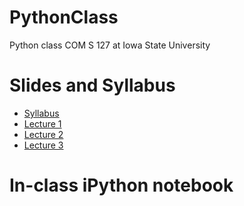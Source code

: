 # PythonClass
Python class COM S 127 at Iowa State University


# Slides and Syllabus
* [Syllabus](https://www.dropbox.com/s/3fvc3v8vs5229wd/Syllabus.pdf?dl=0)
* [Lecture 1](https://www.dropbox.com/s/j9sydze5phb1cqs/EE.pdf?dl=0)
* [Lecture 2](https://www.dropbox.com/s/93oxjqoy1iawysz/Lecture_2_variables_and_expressions.pdf?dl=0)
* [Lecture 3](https://www.dropbox.com/s/3pbayqtd59hw3dq/Lecture_3_functions.pdf?dl=0)


# In-class iPython notebook

